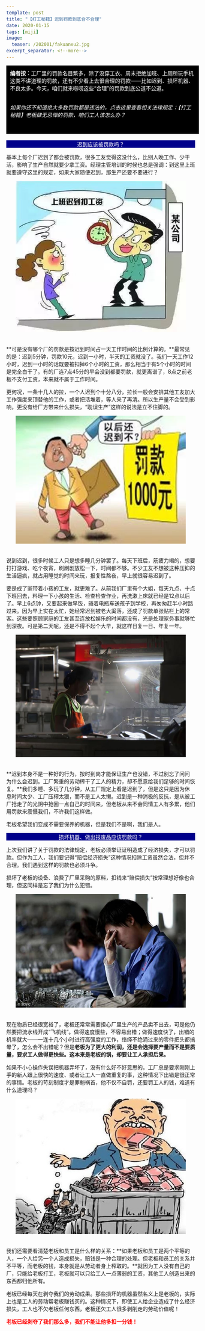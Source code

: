 ```yaml
---
template: post
title: "【打工秘籍】迟到罚款到底合不合理"
date: 2020-01-15
tags: [miji]
image:
  teaser: /202001/fakuanxu2.jpg
excerpt_separator: <!--more-->
---
```


<div style="width:98%;padding:10px;background-color:black;color:white;margin:0;">
<strong>编者按：</strong>工厂里的罚款名目繁多，除了没穿工衣、周末拒绝加班、上厕所玩手机这类不讲道理的罚款，还有不少看上去很合理的罚款——比如迟到、损坏机器、不良太多。今天，咱们就来唠唠这些“合理”的罚款到底公道不公道。<br><br>

<em>如果你还不知道绝大多数罚款都是违法的，点击这里查看相关法律规定：【打工秘籍】老板肆无忌惮的罚款，咱们工人该怎么办？</em><br><br>
</div><br>

<div style="text-align:center;background-color:darkblue;color:white">迟到应该被罚款吗？</div>

基本上每个厂迟到了都会被罚款，很多工友觉得这没什么，比别人晚工作、少干活，影响了生产自然就要少拿工资。经理主管培训的时候也总是强调：到这里上班就要遵守这里的规定，如果大家随便迟到，那生产还要不要进行？

<div style="text-align:center"><img src="/images/202001/fakuanxu1.jpg" width="90%"></div><br>

**可是没有哪个厂的罚款是按迟到时间占一天工作时间的比例计算的。**最常见的是：迟到5分钟，罚款10元，迟到一小时，半天的工资就没了。我们一天工作12小时，迟到一小时的话既要被扣掉6个小时的工资，那么相当于有5个小时的时间是完全白干了。有的厂连7点45分的早会没到都要罚款，就更离谱了，8点之前老板不支付工资，本来就不属于工作时间。

更何况，一条十几人的拉，一个人迟到个十分八分，拉长一般会安排其他工友加大工作强度来顶替他的工作，或者把活堆着，等人来了再清。所以生产量不会受到影响，更没有给厂方带来什么损失，“耽误生产”这样的说法是立不住脚的。

<div style="text-align:center"><img src="/images/202001/fakuanxu2.jpg" width="90%"></div><br>

说到迟到，很多时候工人只是想多睡几分钟罢了。每天下班后，筋疲力竭的，想要打打游戏、吃个夜宵，刷刷剧放松一下，时间都不够。不少工友不想被这种压抑的生活逼疯，就占用睡觉的时间来玩，报复性熬夜，早上就很容易迟到了。

要是成了家带着小孩的工友，就更难了。从前我们厂里有个大姐，每天九点、十点下班回去，料理一下小孩的生活、检查检查作业，再洗漱上床就已经是12点以后了。早上6点钟，又要起来做早饭，骑着电瓶车送孩子到学校，再匆匆赶半小时路过来。因为早上实在太忙，她经常迟到被老大奚落，还成了罚款单张贴栏上的常客。这些要照顾家庭的工友甚至连放松娱乐的时间都没有，光是处理家务事就够忙到深夜。可是第二天呢，还是不得不起个大早，就这样日复一日、年复一年。

<div style="text-align:center"><img src="/images/202001/fakuanxu3.jpg" width="90%"></div><br>

**迟到本身不是一种好的行为，按时到岗才能保证生产也没错，不过别忘了问问为什么会迟到。工厂繁重的劳动榨干了工人的精力，却不愿意给我们足够的时间恢复。**我们多睡、多玩了几分钟，从工厂规定上看是迟到了，但是这只是因为休息时间太少、工厂压榨太狠，而不是工人太懒。迟到是一种消极的反抗，是从被工厂抢走了的光阴中抢回一点自己的时间来，但老板从来不会同情工人有多累，他们用罚款来震慑我们，不许我们这样做。

老板希望我们变成不需要保养的机器，但是我们不是啊，我们是人。



<div style="text-align:center;background-color:darkblue;color:white">损坏机器、做出报废品应该罚款吗？</div>

上次我们讲了关于罚款的法律规定，老板必须举证证明造成了经济损失，才可以罚款。但作为工人，我们要记得“赔偿经济损失”这种情况扣除工资虽然合法，但并不合理。我们遇到这样的罚款也必须斗争。

损坏了老板的设备、浪费了厂里采购的原料，扣钱来“赔偿损失”按常理想好像也合理，但这同样是忘了我们为什么犯错。

<div style="text-align:center"><img src="/images/202001/fakuanxu4.jpg" width="90%"></div><br>

现在物质已经很宽裕了，老板还常常需要担心厂里生产的产品卖不出去，可是他仍然要把流水线开成“飞机线”。做得速度慢些，不容易出错；做得速度快了，出错的机率就大——一连十几个小时进行高强度的工作，络绎不绝涌过来的零件把头都搞晕了，怎么会不出错呢？但是**老板为了更大的利润，还是会选择要产量而不是要质量，要求工人做得更快些。这本来是老板的锅，却要让工人承担后果。**

如果不小心操作失误把机器弄坏了，没有什么好不好意思的。工厂总是要求刚刚上手的新人跟上很快的速度、或者让工人一直做重复的事，这种情况下出错是很正常的事情。老板的苛刻制度才是罪魁祸首，他不仅不自罚，还要罚工人的钱，难道有什么道理吗？

<div style="text-align:center"><img src="/images/202001/fakuanxu5.jpg" width="90%"></div><br>

我们还需要看清楚老板和员工是什么样的关系：**如果老板和员工是两个平等的人，一个人给另一个人造成损失，赔钱是一种合理的处理。但老板和员工的关系并不平等，而老板的钱，本身就是从劳动者身上榨取的。**就因为工人没有自己的厂，只能给老板打工，老板就可以只给工人一点薄弱的工资，其他工人创造出来的东西都归他所有。

老板已经每天在剥夺我们的劳动成果。那些损坏的机器虽然名义上是老板的，实际上也是工人的劳动帮老板赚钱买的。这种情况下，即使工人给企业造成了什么经济损失，工人也不欠老板任何东西，老板还欠工人很多剥削走的劳动价值呢！

<strong><span style="color:red">老板已经剥夺了我们那么多，我们不能让他多扣一分钱！</span></strong>
